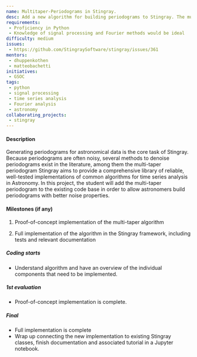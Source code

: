 ```yaml
---
name: Multitaper-Periodograms in Stingray.
desc: Add a new algorithm for building periodograms to Stingray. The multitaper periodogram is a method that's fairly well-known in signal processing, but virtually unknown in (X-ray) astronomy.
requirements:
 - Proficiency in Python
 - Knowledge of signal processing and Fourier methods would be ideal
difficulty: medium
issues:
 - https://github.com/StingraySoftware/stingray/issues/361
mentors:
 - dhuppenkothen
 - matteobachetti
initiatives:
 - GSOC
tags:
 - python
 - signal processing
 - time series analysis
 - Fourier analysis
 - astronomy
collaborating_projects:
 - stingray
---
```


#### Description
Generating periodograms for astronomical data is the core task of Stingray. Because periodograms are often noisy, several methods to denoise periodograms exist in the literature, among them the multi-taper periodogram
Stingray aims to provide a comprehensive library of reliable, well-tested implementations of common algorithms for time series analysis in Astronomy. In this project, the student will add the multi-taper periodogram to the existing code base in order to allow astronomers build periodograms with better noise properties.


#### Milestones (if any)

1. Proof-of-concept implementation of the multi-taper algorithm

2. Full implementation of the algorithm in the Stingray framework, including tests and relevant documentation


##### Coding starts

* Understand algorithm and have an overview of the individual components that need to be implemented.

##### 1st evaluation

* Proof-of-concept implementation is complete.

##### Final

* Full implementation is complete
* Wrap up connecting the new implementation to existing Stingray classes, finish documentation and associated tutorial in a Jupyter notebook.

